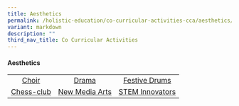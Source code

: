 ```yaml
---
title: Aesthetics
permalink: /holistic-education/co-curricular-activities-cca/aesthetics/
variant: markdown
description: ""
third_nav_title: Co Curricular Activities
---
```

#### Aesthetics
<table>
<tbody>
<tr>
<td align="center"><nobr><a href="/holistic-education/co-curricular-activities-cca/p4-p6-cca/aesthetics/choir" rel="noopener noreferrer nofollow" target="_self">Choir</a></nobr></td>
<td align="center"><nobr><a href="/holistic-education/co-curricular-activities-cca/aesthetics/drama" rel="noopener noreferrer nofollow" target="_self">Drama</a></nobr></td>
<td align="center"><nobr><a href="/holistic-education/co-curricular-activities-cca/aesthetics/festive-drums" rel="noopener noreferrer nofollow" target="_self">Festive Drums</a></nobr></td>
</tr>
<tr>
<td align="center"><nobr><a href="/holistic-education/co-curricular-activities-cca/p4-p6-cca/cognitive/chess-club" rel="noopener noreferrer nofollow" target="_self">Chess-club</a></nobr></td>
<td align="center"><nobr><a href="/holistic-education/co-curricular-activities-cca/p4-p6-cca/cognitive/new-media-arts" rel="noopener noreferrer nofollow" target="_self">New Media Arts</a></nobr></td>
<td align="center"><nobr><a href="/holistic-education/co-curricular-activities-cca/p4-p6-cca/cognitive/stem" rel="noopener noreferrer nofollow" target="_self">STEM Innovators</a></nobr></td>
</tr>
</tbody></table>